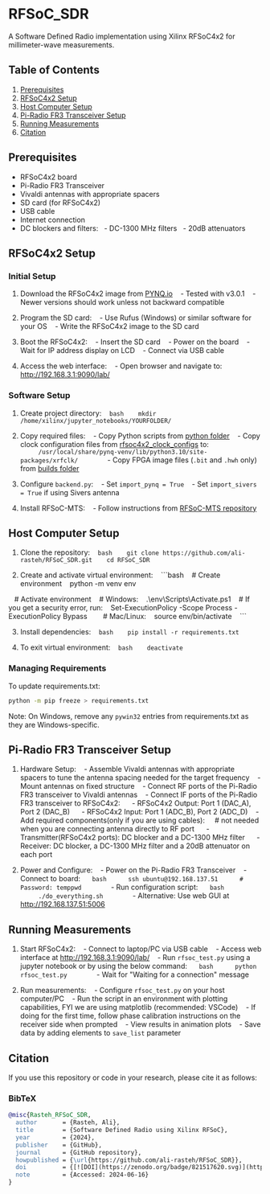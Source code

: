 # RFSoC_SDR

A Software Defined Radio implementation using Xilinx RFSoC4x2 for millimeter-wave measurements.

## Table of Contents
1. [Prerequisites](#prerequisites)
2. [RFSoC4x2 Setup](#rfsoc4x2-setup)
3. [Host Computer Setup](#host-computer-setup)
4. [Pi-Radio FR3 Transceiver Setup](#pi-radio-fr3-transceiver-setup)
5. [Running Measurements](#running-measurements)
6. [Citation](#citation)

## Prerequisites

- RFSoC4x2 board
- Pi-Radio FR3 Transceiver
- Vivaldi antennas with appropriate spacers
- SD card (for RFSoC4x2)
- USB cable
- Internet connection
- DC blockers and filters:
  - DC-1300 MHz filters
  - 20dB attenuators

## RFSoC4x2 Setup

### Initial Setup
1. Download the RFSoC4x2 image from [PYNQ.io](https://www.pynq.io/boards.html)
   - Tested with v3.0.1
   - Newer versions should work unless not backward compatible

2. Program the SD card:
   - Use Rufus (Windows) or similar software for your OS
   - Write the RFSoC4x2 image to the SD card

3. Boot the RFSoC4x2:
   - Insert the SD card
   - Power on the board
   - Wait for IP address display on LCD
   - Connect via USB cable

4. Access the web interface:
   - Open browser and navigate to: http://192.168.3.1:9090/lab/

### Software Setup
1. Create project directory:
   ```bash
   mkdir /home/xilinx/jupyter_notebooks/YOURFOLDER/
   ```

2. Copy required files:
   - Copy Python scripts from [python folder](https://github.com/ali-rasteh/RFSoC_SDR/tree/main/python)
   - Copy clock configuration files from [rfsoc4x2_clock_configs](https://github.com/ali-rasteh/RFSoC_SDR/tree/main/rfsoc/rfsoc4x2_clock_configs) to:
     ```
     /usr/local/share/pynq-venv/lib/python3.10/site-packages/xrfclk/
     ```
   - Copy FPGA image files (`.bit` and `.hwh` only) from [builds folder](https://github.com/ali-rasteh/RFSoC_SDR/tree/main/vivado/sounder_fr3_if_ddr4_mimo_4x2/builds)

3. Configure `backend.py`:
   - Set `import_pynq = True`
   - Set `import_sivers = True` if using Sivers antenna

4. Install RFSoC-MTS:
   - Follow instructions from [RFSoC-MTS repository](https://github.com/Xilinx/RFSoC-MTS/tree/main)

## Host Computer Setup

1. Clone the repository:
   ```bash
   git clone https://github.com/ali-rasteh/RFSoC_SDR.git
   cd RFSoC_SDR
   ```

2. Create and activate virtual environment:
   ```bash
   # Create environment
   python -m venv env

   # Activate environment
   # Windows:
   .\env\Scripts\Activate.ps1
   # If you get a security error, run:
   Set-ExecutionPolicy -Scope Process -ExecutionPolicy Bypass
   
   # Mac/Linux:
   source env/bin/activate
   ```

3. Install dependencies:
   ```bash
   pip install -r requirements.txt
   ```

4. To exit virtual environment:
   ```bash
   deactivate
   ```

### Managing Requirements
To update requirements.txt:
```bash
python -m pip freeze > requirements.txt
```
Note: On Windows, remove any `pywin32` entries from requirements.txt as they are Windows-specific.

## Pi-Radio FR3 Transceiver Setup

1. Hardware Setup:
   - Assemble Vivaldi antennas with appropriate spacers to tune the antenna spacing needed for the target frequency
   - Mount antennas on fixed structure
   - Connect RF ports of the Pi-Radio FR3 transceiver to Vivaldi antennas
   - Connect IF ports of the Pi-Radio FR3 transceiver to RFSoC4x2:
     - RFSoC4x2 Output: Port 1 (DAC_A), Port 2 (DAC_B)
     - RFSoC4x2 Input: Port 1 (ADC_B), Port 2 (ADC_D)
   - Add required components(only if you are using cables):     # not needed when you are connecting antenna directly to RF port
     - Transmitter(RFSoC4x2 ports): DC blocker and a DC-1300 MHz filter
     - Receiver: DC blocker, a DC-1300 MHz filter and a 20dB attenuator on each port

2. Power and Configure:
   - Power on the Pi-Radio FR3 Transceiver
   - Connect to board:
     ```bash
     ssh ubuntu@192.168.137.51
     # Password: temppwd
     ```
   - Run configuration script:
     ```bash
     ./do_everything.sh
     ```
   - Alternative: Use web GUI at http://192.168.137.51:5006

## Running Measurements

1. Start RFSoC4x2:
   - Connect to laptop/PC via USB cable
   - Access web interface at http://192.168.3.1:9090/lab/
   - Run `rfsoc_test.py` using a jupyter notebook or by using the below command:
     ```bash
     python rfsoc_test.py
     ```
   - Wait for "Waiting for a connection" message

2. Run measurements:
   - Configure `rfsoc_test.py` on your host computer/PC
   - Run the script in an environment with plotting capabilities, FYI we are using matplotlib (recommended: VSCode)
   - If doing for the first time, follow phase calibration instructions on the receiver side when prompted
   - View results in animation plots
   - Save data by adding elements to `save_list` parameter

## Citation

If you use this repository or code in your research, please cite it as follows:

### BibTeX
```bibtex
@misc{Rasteh_RFSoC_SDR,
  author       = {Rasteh, Ali},
  title        = {Software Defined Radio using Xilinx RFSoC},
  year         = {2024},
  publisher    = {GitHub},
  journal      = {GitHub repository},
  howpublished = {\url{https://github.com/ali-rasteh/RFSoC_SDR}},
  doi          = {[![DOI](https://zenodo.org/badge/821517620.svg)](https://doi.org/10.5281/zenodo.14846067)},
  note         = {Accessed: 2024-06-16}
}
```
